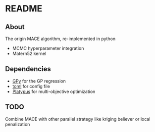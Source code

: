 # README

## About

The origin MACE algorithm, re-implemented in python

- MCMC hyperparameter integration
- Matern52 kernel

## Dependencies

- [GPy](https://github.com/SheffieldML/GPy) for the GP regression
- [toml](https://github.com/uiri/toml) for config file
- [Platypus](https://github.com/Project-Platypus/Platypus) for multi-objective optimization

## TODO

Combine MACE with other parallel strategy like kriging believer or local penalization
